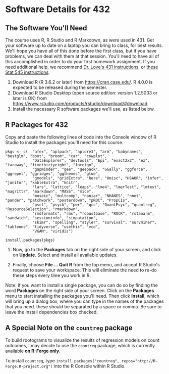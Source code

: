 # Software Details for 432

## The Software You'll Need

The course uses R, R Studio and R Markdown, as were used in 431. Get your software up to date on a laptop you can bring to class, for best results. We'll hope you have all of this done before the first class, but if you have problems, we can deal with them at that session. You'll need to have all of this accomplished in order to do your first homework assignment. If you need additional help, we recommend [Dr. Love's 431 instructions](https://github.com/THOMASELOVE/2019-431/tree/master/SOFTWARE), or [these Stat 545 instructions](https://stat545.com/block000_r-rstudio-install.html).

1. Download R (R 3.6.2 or later) from https://cran.case.edu/. R 4.0.0 is expected to be released during the semester.
2. Download R Studio Desktop (open source edition: version 1.2.5033 or later is OK) from https://www.rstudio.com/products/rstudio/download/#download.
3. Install the necessary R software packages we'll use, as listed below.

## R Packages for 432

Copy and paste the following lines of code into the Console window of R Studio to install the packages you'll need for this course.

<!-- -->

    pkgs <- c(  "afex", "aplpack", "aplore3", "arm", "babynames", "bestglm", "boot", "broom", "car", "cowplot",
                "DataExplorer", "devtools", "Epi", "exact2x2", "ez", "faraway", "fivethirtyeight", "foreign", 
                "gapminder", "gee", "geepack", "GGally", "ggforce", "ggrepel", "ggridges", "ggthemes", "glue",
                "gmodels", "gridExtra", "here", "Hmisc", "HSAUR", "infer", "janitor", "kableExtra", "knitr", 
                "lars", "lattice", "leaps", "lme4", "lmerTest", "lmtest", "magrittr", "markdown", "MASS", "mice", 
                "mosaic", "multcomp", "naniar", "NHANES", "nnet", "pander", "patchwork", "posterdown", "pROC", "PropCIs", 
                "pscl", "psych", "pwr", "qcc", "QuantPsyc", "quantreg", "ResourceSelection", "rmarkdown", 
                "rmdformats", "rms", "robustbase", "ROCR", "rstanarm", "sandwich", "sessioninfo", "simputation", 
                "skimr", "spelling", "styler", "survival", "survminer", "tableone", "tidyverse", "usethis", "vcd", 
                "VGAM", "viridis")
                
    install.packages(pkgs)
    
1.  Now, go to the **Packages** tab on the right side of your screen, and click on **Update**. Select and install all available updates.

2.  Finally, choose **File ... Quit R** from the top menu, and accept R Studio's request to save your workspace. This will eliminate the need to re-do these steps every time you work in R.

Note: If you want to install a single package, you can do so by finding the word **Packages** on the right side of your screen. Click on the **Packages** menu to start installing the packages you'll need. Then click **Install**, which will bring up a dialog box, where you can type in the names of the packages that you need. these should be separated by a space or comma. Be sure to leave the Install dependencies box checked.

## A Special Note on the `countreg` package

To build rootograms to visualize the results of regression models on count outcomes, I may decide to use the `countreg` package, which is currently available **on R-Forge only**. 

To install `countreg`, type `install.packages("countreg", repos="http://R-Forge.R-project.org")` into the R Console within R Studio.

